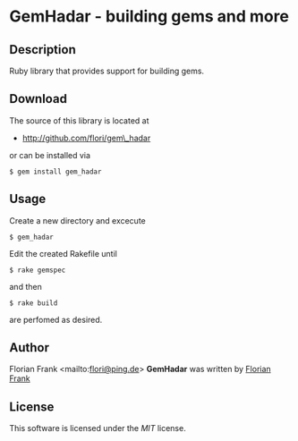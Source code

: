 # GemHadar - building gems and more

## Description

Ruby library that provides support for building gems.

## Download

The source of this library is located at

* http://github.com/flori/gem\_hadar

or can be installed via

```
$ gem install gem_hadar
```

## Usage

Create a new directory and excecute

```
$ gem_hadar
```

Edit the created Rakefile until

```
$ rake gemspec
```

and then

```
$ rake build
```

are perfomed as desired.

## Author

Florian Frank \<mailto:flori@ping.de\>
**GemHadar** was written by [Florian Frank](mailto:flori@ping.de)

## License

This software is licensed under the _MIT_ license.
